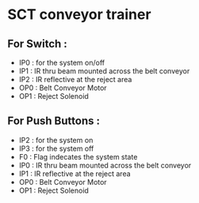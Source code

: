 # SCT conveyor trainer

## For Switch :
- IP0 : for the system on/off
- IP1 : IR thru beam mounted across the belt conveyor
- IP2 : IR reflective at the reject area
- OP0 : Belt Conveyor Motor
- OP1 : Reject Solenoid

## For Push Buttons :
- IP2 : for the system on
- IP3 : for the system off
- F0 : Flag indecates the system state
- IP0 : IR thru beam mounted across the belt conveyor
- IP1 : IR reflective at the reject area
- OP0 : Belt Conveyor Motor
- OP1 : Reject Solenoid
